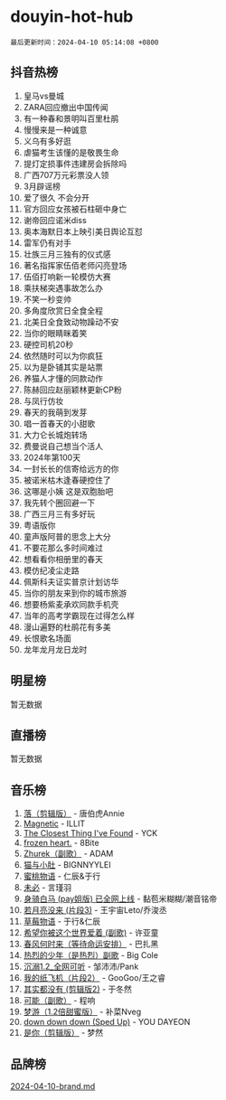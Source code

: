 # douyin-hot-hub

`最后更新时间：2024-04-10 05:14:08 +0800`

## 抖音热榜

1. 皇马vs曼城
1. ZARA回应撤出中国传闻
1. 有一种春和景明叫百里杜鹃
1. 慢慢来是一种诚意
1. 义乌有多好逛
1. 虐猫考生该懂的是敬畏生命
1. 提灯定损事件违建房会拆除吗
1. 广西707万元彩票没人领
1. 3月辟谣榜
1. 爱了很久 不会分开
1. 官方回应女孩被石柱砸中身亡
1. 谢帝回应诺米diss
1. 奥本海默日本上映引美日舆论互怼
1. 雷军仍有对手
1. 壮族三月三独有的仪式感
1. 著名指挥家伍佰老师闪亮登场
1. 伍佰打响新一轮模仿大赛
1. 乘扶梯突遇事故怎么办
1. 不笑一秒变帅
1. 多角度欣赏日全食全程
1. 北美日全食致动物躁动不安
1. 当你的眼睛眯着笑
1. 硬控司机20秒
1. 依然随时可以为你疯狂
1. 以为是卧铺其实是站票
1. 养猫人才懂的同款动作
1. 陈赫回应赵丽颖林更新CP粉
1. 与凤行仿妆
1. 春天的我萌到发芽
1. 唱一首春天的小甜歌
1. 大力仑长城炮转场
1. 费曼说自己想当个活人
1. 2024年第100天
1. 一封长长的信寄给远方的你
1. 被诺米枯木逢春硬控住了
1. 这哪是小姨 这是双胞胎吧
1. 我先转个圈回避一下
1. 广西三月三有多好玩
1. 粤语版你
1. 童声版阿普的思念上大分
1. 不要花那么多时间难过
1. 想看看你相册里的春天
1. 模仿纪凌尘走路
1. 佩斯科夫证实普京计划访华
1. 当你的朋友来到你的城市旅游
1. 想要杨紫麦承欢同款手机壳
1. 当年的高考学霸现在过得怎么样
1. 漫山遍野的杜鹃花有多美
1. 长恨歌名场面
1. 龙年龙月龙日龙时

## 明星榜

暂无数据

## 直播榜

暂无数据

## 音乐榜

1. [落（剪辑版）](https://sf5-hl-cdn-tos.douyinstatic.com/obj/tos-cn-ve-2774/o0h6HvN1BBbli9LtU3i5fQIleBQMF5Cg4TZmmC) - 唐伯虎Annie
1. [Magnetic](https://sf5-hl-cdn-tos.douyinstatic.com/obj/tos-cn-ve-2774/oAQCYdBNZfLACGDmVFAsfAtpy32tqErgQ3XgBN) - ILLIT
1. [The Closest Thing I've Found](https://sf3-cdn-tos.douyinstatic.com/obj/tos-cn-ve-2774/514ab5d9146f4d2ca454b7adff8e5e4d) - YCK
1. [frozen heart.](https://sf6-cdn-tos.douyinstatic.com/obj/tos-cn-ve-2774/oIIWJfyjIACZA9zQMtnJ6hQQhFC4vhCupoRBsO) - 8Bite
1. [Zhurek（副歌）](https://sf5-hl-cdn-tos.douyinstatic.com/obj/tos-cn-ve-2774/ooQm8FBZQDlf0btEYgVpCcSCQfrdJGBEKZYBGS) - ADAM
1. [猫与小肚](https://sf5-hl-cdn-tos.douyinstatic.com/obj/tos-cn-ve-2774/osZeoClMECgK8DYl6VebABgbchEtPYQjZEnRtd) - BIGNNYYLEI
1. [蜜桃物语](https://sf27-cdn-tos.douyinstatic.com/obj/tos-cn-ve-2774/oIhOSCZtIACtYU4XQkngiW9kCBfVD1Fz9IYeqL) - 仁辰&于行
1. [未必](https://sf27-cdn-tos.douyinstatic.com/obj/tos-cn-ve-2774/ogntQMFnKQDZUgTCYuJgfLEtleYZZFxBQqhhFB) - 言瑾羽
1. [身骑白马 (pay姐版) 已全网上线](https://sf5-hl-cdn-tos.douyinstatic.com/obj/tos-cn-ve-2774/oQLO5ZgLsFkaDhdIIveF2zUCgfweY0gWaH4AQG) - 黏苞米糊糊/潮音铭帝
1. [若月亮没来 (片段3)](https://sf5-hl-cdn-tos.douyinstatic.com/obj/tos-cn-ve-2774/okfyEUsGW1B1ovJi5JiN9IjvAT2lMwA054GoEB) - 王宇宙Leto/乔浚丞
1. [草莓物语](https://sf3-cdn-tos.douyinstatic.com/obj/tos-cn-ve-2774/okynhJ7jEAIIZBfsLgYMEI8QC3WbQNN66RKzhT) - 于行&仁辰
1. [希望你被这个世界爱着 (副歌)](https://sf6-cdn-tos.douyinstatic.com/obj/tos-cn-ve-2774/oUHCmWQfZlE3QQBKBeD8rCFLpJzPgCpImhsxMt) - 许亚童
1. [春风何时来（等待命运安排）](https://sf3-cdn-tos.douyinstatic.com/obj/tos-cn-ve-2774/oICBNbD3gelMfB4WgiD1KI2jQtXZE2FgHLwtsl) - 巴扎黑
1. [热烈的少年（是热烈）副歌](https://sf6-cdn-tos.douyinstatic.com/obj/tos-cn-ve-2774/owVNI0CLDAUMtSz6TEYvfFBFL4UDFFhLfgK8fa) - Big Cole
1. [沉溺1.2_全网可听](https://sf5-hl-cdn-tos.douyinstatic.com/obj/tos-cn-ve-2774/ok2QoiBqsWAX9McZmWiI9gAB0EzwD4Xj6yfmtH) - 邹沛沛/Pank
1. [我的纸飞机（片段2）](https://sf5-hl-cdn-tos.douyinstatic.com/obj/tos-cn-ve-2774/oM2ZrKcg2CD5AeRB2gkeXOFB1IxAGJdZPazYHf) - GooGoo/王之睿
1. [其实都没有 (剪辑版2)](https://sf3-cdn-tos.douyinstatic.com/obj/tos-cn-ve-2774/oEBNQenHZtBhxYjGgUDQk0BCHTigQafgFlbQ7k) - 于冬然
1. [可能（副歌）](https://sf5-hl-cdn-tos.douyinstatic.com/obj/tos-cn-ve-2774/cde1731888894259b333569393c2fb51) - 程响
1. [梦游（1.2倍甜蜜版）](https://sf5-hl-cdn-tos.douyinstatic.com/obj/tos-cn-ve-2774/o4gyAUm8hwufoEABmwVIiQtHsFuGzAEEWtNMzo) - 补菜Nveg
1. [down down down (Sped Up)](https://sf6-cdn-tos.douyinstatic.com/obj/tos-cn-ve-2774/ow80iABiXIO9DsFwK6WeZKMaJRi3BPJAotDy8m) - YOU DAYEON
1. [是你（剪辑版）](https://sf5-hl-cdn-tos.douyinstatic.com/obj/tos-cn-ve-2774/46019dae783c4c969944217fe1cfafc4) - 梦然

## 品牌榜

[2024-04-10-brand.md](2024-04-10-brand.md)
